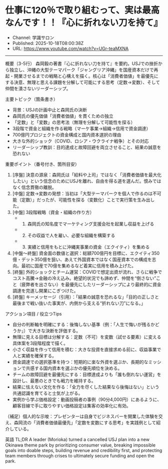 # 仕事に120％で取り組むって、実は最高なんです！！『心に折れない刀を持て』

- Channel: 学識サロン
- Published: 2025-10-18T08:00:38Z
- URL: https://www.youtube.com/watch?v=UGr-teaMXNA

---

概要（3-5行）
森岡毅の著書『心に折れない刀を持て』を要約。USJでの挫折から独立し、沖縄の大型テーマパーク「ジャングリア沖縄」を国産資本だけで再起・開業させるまでの戦略と心構えを描く。核心は「消費者価値」を最優先にする決意、無理と思える課題を分解して可能にする思考（定数→変数）、そして仲間を潰さないリーダーシップ。

主要トピック（箇条書き）
- 背景：USJの計画中止と森岡氏の決断
- 森岡氏の優先価値「消費者価値」を貫くための独立
- 「定数」と「変数」の思考法（無理を分解して可能性を探る）
- 3段階で資金と組織を作る戦略（マーケ事業→組織→信用で資金調達）
- 700億円プロジェクトの資金構成と国内資本選択の理由
- 大きな外的ショック（COVID、ロシア・ウクライナ戦争）とその対応
- リーダーシップ教訓：目的達成と故障回避を両立させること、結果の誠意を恐れない

重要ポイント（番号付き、箇所目安）
1. [序盤] 決意の源泉：森岡氏は「給料や上司」ではなく「消費者価値を最大化したい」という信念のためにUSJを離れ、自由を得る道を選んだ。恨みではなく信念貫徹の離脱。  
2. [中盤] 定数→変数の発想：当初は「大型テーマパークを個人で作るのは不可能（定数）」だったが、可能性を探る（変数化）ことで実行策を生み出した。  
3. [中盤] 3段階戦略（資金・組織の作り方）  
   - 1) 森岡氏の知名度でマーケティング支援会社を起業し収益を上げる  
   - 2) その収益で人を雇い、必要な組織を構築する  
   - 3) 実績と信用をもとに沖縄実事業の資金（エクイティ）を集める  
4. [中盤〜終盤] 資金面の数値と選択：総額700億円を目標に、エクイティ350億・デット350億を狙い、あえて外国資本ではなく国産資本での構成を志向。最初に国産で70億を集めるなど着実に信用を積み上げた。  
5. [終盤] 外的ショックとチーム運営：COVIDで想定出資が流れ、さらに戦争でコスト高騰→金融の冷え込み。絶望的状況でも諦めず、仲間を“倒さない”こと（疲弊者を出さない）を最優先にしたリーダーシップにより最終的に資金調達を完遂し開業にこぎつけた。  
6. [終盤] キーメッセージ（引用）：「結果の誠意を恐れるな」「目的の正しさと最後まで戦い抜いた事実が、内側から支える“折れない刀”になる。」

アクション項目 / 役立つTips
- 自分の判断軸を明確にする：後悔しない基準（例：「人生で悔いが残るかどうか」）で大きな決断を評価する。  
- 無理に見える目標は分解する：定数（不可）を変数（試せる要素）に変える具体案を3段階程度で描く。  
- 小さく収益を作って信用を積む：大きな投資を直接求める前に、収益事業で人と実績を確保する。  
- 資金調達での選択基準を持つ：短期的に楽な外資を選ぶか、長期的なミッションで共感する国内資本を選ぶかの優先順位を決める。  
- チームの故障回避を最優先にする：目標達成よりも「誰も倒れない運営」を設計し、最悪のときでも戦力を維持する。  
- 結果に怯えない文化を作る：「全力を尽くした結果なら後悔はない」という共通認識を育てると士気が上がる。  
- 実例から学ぶ価格設定：動画投稿者の事例（90分4,000円）にあるように、顧客目線で手に取りやすい価格設定は集客の効率化に有効。

（補足）個人的な示唆：プレゼンターは自身でビジネスバーを開業した体験を交え、森岡流の「消費者価値最優先」「定数を変数にする思考」を実践例として紹介している。

英語 TL;DR
A leader (Morioka) turned a cancelled USJ plan into a new Okinawa theme park by prioritizing consumer value, breaking impossible goals into doable steps, building revenue and credibility first, and protecting team members through crises to ultimately secure funding and open the park.
